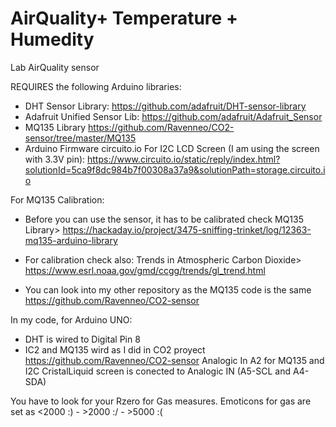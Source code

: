 # AirQuality+ Temperature + Humedity 
Lab AirQuality sensor

REQUIRES the following Arduino libraries:
 - DHT Sensor Library: https://github.com/adafruit/DHT-sensor-library
 - Adafruit Unified Sensor Lib: https://github.com/adafruit/Adafruit_Sensor
 - MQ135 Library https://github.com/Ravenneo/CO2-sensor/tree/master/MQ135
 - Arduino Firmware circuito.io For I2C LCD Screen (I am using the screen with 3.3V pin): https://www.circuito.io/static/reply/index.html?solutionId=5ca9f8dc984b7f00308a37a9&solutionPath=storage.circuito.io

For MQ135 Calibration:
- Before you can use the sensor, it has to be calibrated check MQ135 Library> https://hackaday.io/project/3475-sniffing-trinket/log/12363-mq135-arduino-library

- For calibration check also: Trends in Atmospheric Carbon Dioxide> https://www.esrl.noaa.gov/gmd/ccgg/trends/gl_trend.html
- You can look into my other repository as the MQ135 code is the same https://github.com/Ravenneo/CO2-sensor

In my code, for Arduino UNO: 
- DHT is wired to Digital Pin 8
- IC2 and MQ135 wird as I did in CO2 proyect https://github.com/Ravenneo/CO2-sensor  Analogic In A2 for MQ135 and I2C CristalLiquid screen is conected to Analogic IN (A5-SCL and A4-SDA)

You have to look for your Rzero for Gas measures.  Emoticons for gas are set as <2000 :) - >2000 :/ - >5000 :( 
